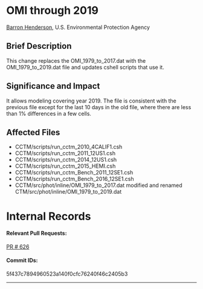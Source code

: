 # OMI through 2019

[Barron Henderson](mailto:henderson.barron@epa.gov), U.S. Environmental Protection Agency

## Brief Description

This change replaces the OMI_1979_to_2017.dat with the OMI_1979_to_2019.dat file and updates cshell scripts that use it.

## Significance and Impact

It allows modeling covering year 2019. The file is consistent with the previous file except for the last 10 days in 
the old file, where there are less than 1% differences in a few cells.

## Affected Files

* CCTM/scripts/run_cctm_2010_4CALIF1.csh 
* CCTM/scripts/run_cctm_2011_12US1.csh 
* CCTM/scripts/run_cctm_2014_12US1.csh
* CCTM/scripts/run_cctm_2015_HEMI.csh
* CCTM/scripts/run_cctm_Bench_2011_12SE1.csh 
* CCTM/scripts/run_cctm_Bench_2016_12SE1.csh
* CCTM/src/phot/inline/OMI_1979_to_2017.dat modified and renamed CTM/src/phot/inline/OMI_1979_to_2019.dat 


# Internal Records
#### Relevant Pull Requests:
[PR # 626](https://github.com/usepa/cmaq_dev/pull/626)

#### Commit IDs:  
5f437c7894960523a140f0cfc76240f46c2405b3  


-----------------------
